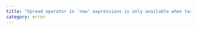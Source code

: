```yaml
---
title: "Spread operator in 'new' expressions is only available when targeting ECMAScript 5 and higher."
category: error
---
```

